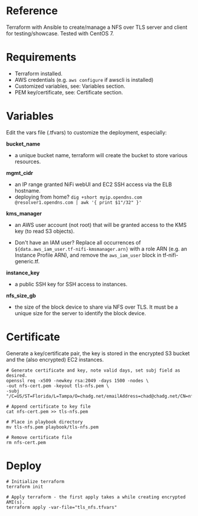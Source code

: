 # Reference
Terraform with Ansible to create/manage a NFS over TLS server and client for testing/showcase. Tested with CentOS 7.

# Requirements
- Terraform installed.
- AWS credentials (e.g. `aws configure` if awscli is installed)
- Customized variables, see: Variables section.
- PEM key/certificate, see: Certificate section.

# Variables
Edit the vars file (.tfvars) to customize the deployment, especially:

**bucket_name**

- a unique bucket name, terraform will create the bucket to store various resources.

**mgmt_cidr**

- an IP range granted NiFi webUI and EC2 SSH access via the ELB hostname.
- deploying from home? `dig +short myip.opendns.com @resolver1.opendns.com | awk '{ print $1"/32" }'`

**kms_manager**

- an AWS user account (not root) that will be granted access to the KMS key (to read S3 objects).

- Don't have an IAM user? Replace all occurrences of `${data.aws_iam_user.tf-nifi-kmsmanager.arn}` with a role ARN (e.g. an Instance Profile ARN), and remove the `aws_iam_user` block in tf-nifi-generic.tf.

**instance_key**

- a public SSH key for SSH access to instances.

**nfs_size_gb**

- the size of the block device to share via NFS over TLS. It must be a unique size for the server to identify the block device.

# Certificate
Generate a key/certificate pair, the key is stored in the encrypted S3 bucket and the (also encrypted) EC2 instances.
```
# Generate certificate and key, note valid days, set subj field as desired.
openssl req -x509 -newkey rsa:2049 -days 1500 -nodes \
-out nfs-cert.pem -keyout tls-nfs.pem \
-subj "/C=US/ST=Florida/L=Tampa/O=chadg.net/emailAddress=chad@chadg.net/CN=nfstls"

# Append certificate to key file
cat nfs-cert.pem >> tls-nfs.pem

# Place in playbook directory
mv tls-nfs.pem playbook/tls-nfs.pem

# Remove certificate file
rm nfs-cert.pem
```

# Deploy
```
# Initialize terraform
terraform init

# Apply terraform - the first apply takes a while creating encrypted AMI(s).
terraform apply -var-file="tls_nfs.tfvars"
```
